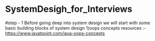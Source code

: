 # SystemDesigh_for_Interviews
#step - 1
Before going  deep into  system design we will start with some basic building blocks of system design
1)oops concepts
resources :-  https://www.javatpoint.com/java-oops-concepts
